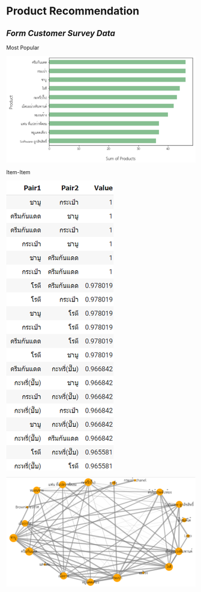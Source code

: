 # Product Recommendation

## _Form Customer Survey Data_

Most Popular

![alt text](https://github.com/PisutSukpool/BADS7105-CRM-analytics-and-intelligence/blob/main/Homework%2007/Image/Most_Popular.png?raw=true)

Item-Item

![alt text](https://github.com/PisutSukpool/BADS7105-CRM-analytics-and-intelligence/blob/main/Homework%2007/Image/Item_Item_tabular.png?raw=true)

![alt text](https://github.com/PisutSukpool/BADS7105-CRM-analytics-and-intelligence/blob/main/Homework%2007/Image/Item_Item_nx.png?raw=true)
